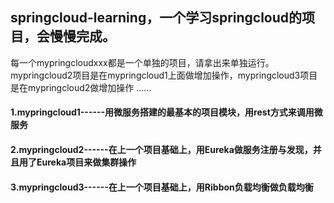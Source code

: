 

## springcloud-learning，一个学习springcloud的项目，会慢慢完成。

每一个mypringcloudxxx都是一个单独的项目，请拿出来单独运行。
mypringcloud2项目是在mypringcloud1上面做增加操作，mypringcloud3项目是在mypringcloud2做增加操作 ......


#### 1.mypringcloud1------用微服务搭建的最基本的项目模块，用rest方式来调用微服务

#### 2.mypringcloud2------在上一个项目基础上，用Eureka做服务注册与发现，并且用了Eureka项目来做集群操作

#### 3.mypringcloud3------在上一个项目基础上，用Ribbon负载均衡做负载均衡
